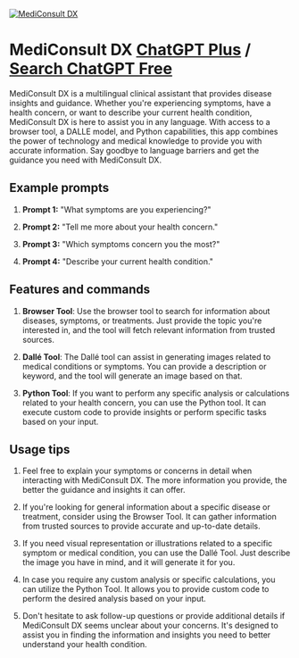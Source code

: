 
[![MediConsult DX](https://files.oaiusercontent.com/file-e0eQjwk8ypmYwltDO69dY7XS?se=2123-10-18T15%3A13%3A23Z&sp=r&sv=2021-08-06&sr=b&rscc=max-age%3D31536000%2C%20immutable&rscd=attachment%3B%20filename%3D7341dc33-3afb-4de6-b49d-316913142bae.png&sig=nz7LweoL6phXadGhRIEcKi70YJWpjykVSzjGl9CFOLE%3D)](https://chat.openai.com/g/g-D4SM2Vduk-mediconsult-dx)

# MediConsult DX [ChatGPT Plus](https://chat.openai.com/g/g-D4SM2Vduk-mediconsult-dx) / [Search ChatGPT Free](https://gptcall.net/index.html#/?search=MediConsult%20DX)

MediConsult DX is a multilingual clinical assistant that provides disease insights and guidance. Whether you're experiencing symptoms, have a health concern, or want to describe your current health condition, MediConsult DX is here to assist you in any language. With access to a browser tool, a DALLE model, and Python capabilities, this app combines the power of technology and medical knowledge to provide you with accurate information. Say goodbye to language barriers and get the guidance you need with MediConsult DX.

## Example prompts

1. **Prompt 1:** "What symptoms are you experiencing?"

2. **Prompt 2:** "Tell me more about your health concern."

3. **Prompt 3:** "Which symptoms concern you the most?"

4. **Prompt 4:** "Describe your current health condition."

## Features and commands

1. **Browser Tool**: Use the browser tool to search for information about diseases, symptoms, or treatments. Just provide the topic you're interested in, and the tool will fetch relevant information from trusted sources.

2. **Dallé Tool**: The Dallé tool can assist in generating images related to medical conditions or symptoms. You can provide a description or keyword, and the tool will generate an image based on that.

3. **Python Tool**: If you want to perform any specific analysis or calculations related to your health concern, you can use the Python tool. It can execute custom code to provide insights or perform specific tasks based on your input.

## Usage tips

1. Feel free to explain your symptoms or concerns in detail when interacting with MediConsult DX. The more information you provide, the better the guidance and insights it can offer.

2. If you're looking for general information about a specific disease or treatment, consider using the Browser Tool. It can gather information from trusted sources to provide accurate and up-to-date details.

3. If you need visual representation or illustrations related to a specific symptom or medical condition, you can use the Dallé Tool. Just describe the image you have in mind, and it will generate it for you.

4. In case you require any custom analysis or specific calculations, you can utilize the Python Tool. It allows you to provide custom code to perform the desired analysis based on your input.

5. Don't hesitate to ask follow-up questions or provide additional details if MediConsult DX seems unclear about your concerns. It's designed to assist you in finding the information and insights you need to better understand your health condition.


